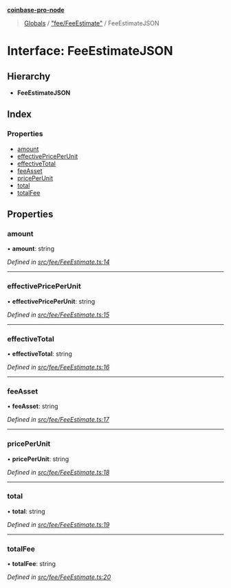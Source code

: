 **[coinbase-pro-node](../README.md)**

> [Globals](../globals.md) / ["fee/FeeEstimate"](../modules/_fee_feeestimate_.md) / FeeEstimateJSON

# Interface: FeeEstimateJSON

## Hierarchy

- **FeeEstimateJSON**

## Index

### Properties

- [amount](_fee_feeestimate_.feeestimatejson.md#amount)
- [effectivePricePerUnit](_fee_feeestimate_.feeestimatejson.md#effectivepriceperunit)
- [effectiveTotal](_fee_feeestimate_.feeestimatejson.md#effectivetotal)
- [feeAsset](_fee_feeestimate_.feeestimatejson.md#feeasset)
- [pricePerUnit](_fee_feeestimate_.feeestimatejson.md#priceperunit)
- [total](_fee_feeestimate_.feeestimatejson.md#total)
- [totalFee](_fee_feeestimate_.feeestimatejson.md#totalfee)

## Properties

### amount

• **amount**: string

_Defined in [src/fee/FeeEstimate.ts:14](https://github.com/bennycode/coinbase-pro-node/blob/06bdaca/src/fee/FeeEstimate.ts#L14)_

---

### effectivePricePerUnit

• **effectivePricePerUnit**: string

_Defined in [src/fee/FeeEstimate.ts:15](https://github.com/bennycode/coinbase-pro-node/blob/06bdaca/src/fee/FeeEstimate.ts#L15)_

---

### effectiveTotal

• **effectiveTotal**: string

_Defined in [src/fee/FeeEstimate.ts:16](https://github.com/bennycode/coinbase-pro-node/blob/06bdaca/src/fee/FeeEstimate.ts#L16)_

---

### feeAsset

• **feeAsset**: string

_Defined in [src/fee/FeeEstimate.ts:17](https://github.com/bennycode/coinbase-pro-node/blob/06bdaca/src/fee/FeeEstimate.ts#L17)_

---

### pricePerUnit

• **pricePerUnit**: string

_Defined in [src/fee/FeeEstimate.ts:18](https://github.com/bennycode/coinbase-pro-node/blob/06bdaca/src/fee/FeeEstimate.ts#L18)_

---

### total

• **total**: string

_Defined in [src/fee/FeeEstimate.ts:19](https://github.com/bennycode/coinbase-pro-node/blob/06bdaca/src/fee/FeeEstimate.ts#L19)_

---

### totalFee

• **totalFee**: string

_Defined in [src/fee/FeeEstimate.ts:20](https://github.com/bennycode/coinbase-pro-node/blob/06bdaca/src/fee/FeeEstimate.ts#L20)_
